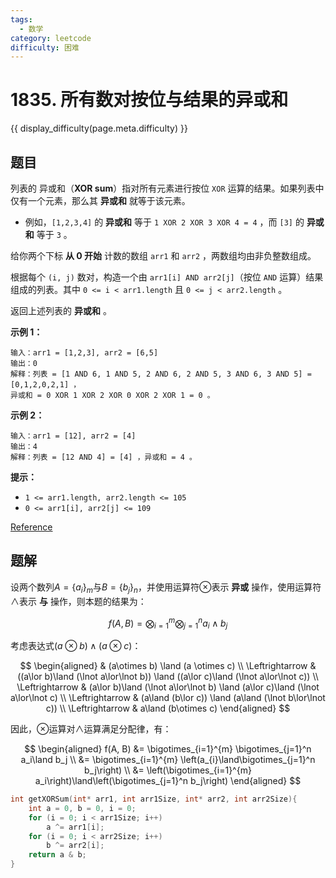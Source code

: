```yaml
---
tags:
  - 数学
category: leetcode
difficulty: 困难
---
```


# 1835. 所有数对按位与结果的异或和

{{ display_difficulty(page.meta.difficulty) }}

## 题目

列表的 异或和（**XOR sum**）指对所有元素进行按位 `XOR` 运算的结果。如果列表中仅有一个元素，那么其 **异或和** 就等于该元素。

* 例如，`[1,2,3,4]` 的 **异或和** 等于 `1 XOR 2 XOR 3 XOR 4 = 4` ，而 `[3]` 的 **异或和** 等于 `3` 。

给你两个下标 **从 0 开始** 计数的数组 `arr1` 和 `arr2` ，两数组均由非负整数组成。

根据每个 `(i, j)` 数对，构造一个由 `arr1[i] AND arr2[j]`（按位 `AND` 运算）结果组成的列表。其中 `0 <= i < arr1.length` 且 `0 <= j < arr2.length` 。

返回上述列表的 **异或和** 。

**示例 1：**

```
输入：arr1 = [1,2,3], arr2 = [6,5]
输出：0
解释：列表 = [1 AND 6, 1 AND 5, 2 AND 6, 2 AND 5, 3 AND 6, 3 AND 5] = [0,1,2,0,2,1] ，
异或和 = 0 XOR 1 XOR 2 XOR 0 XOR 2 XOR 1 = 0 。
```

**示例 2：**

```
输入：arr1 = [12], arr2 = [4]
输出：4
解释：列表 = [12 AND 4] = [4] ，异或和 = 4 。
```

**提示：**

* `1 <= arr1.length, arr2.length <= 105`
* `0 <= arr1[i], arr2[j] <= 109`

[Reference](https://leetcode-cn.com/problems/find-xor-sum-of-all-pairs-bitwise-and)

## 题解

设两个数列$A=\{a_i\}_m$与$B=\{b_j\}_n$，并使用运算符$\otimes$表示 **异或** 操作，使用运算符$\land$表示 **与** 操作，则本题的结果为：

$$
f(A, B) = \bigotimes_{i=1}^{m} \bigotimes_{j=1}^n a_i\land b_j
$$

考虑表达式$(a\otimes b) \land (a \otimes c)$：

$$
\begin{aligned}
& (a\otimes b) \land (a \otimes c) \\
\Leftrightarrow & ((a\lor b)\land (\lnot a\lor\lnot b)) \land ((a\lor c)\land (\lnot a\lor\lnot c)) \\
\Leftrightarrow & (a\lor b)\land (\lnot a\lor\lnot b) \land (a\lor c)\land (\lnot a\lor\lnot c) \\
\Leftrightarrow & (a\land (b\lor c)) \land (a\land (\lnot b\lor\lnot c)) \\
\Leftrightarrow & a\land (b\otimes c)
\end{aligned}
$$

因此，$\otimes$运算对$\land$运算满足分配律，有：

$$
\begin{aligned}
f(A, B) &= \bigotimes_{i=1}^{m} \bigotimes_{j=1}^n a_i\land b_j \\
&= \bigotimes_{i=1}^{m} \left(a_{i}\land\bigotimes_{j=1}^n b_j\right) \\
&= \left(\bigotimes_{i=1}^{m} a_i\right)\land\left(\bigotimes_{j=1}^n b_j\right)
\end{aligned}
$$

```c
int getXORSum(int* arr1, int arr1Size, int* arr2, int arr2Size){
    int a = 0, b = 0, i = 0;
    for (i = 0; i < arr1Size; i++)
        a ^= arr1[i];
    for (i = 0; i < arr2Size; i++)
        b ^= arr2[i];
    return a & b;
}
```